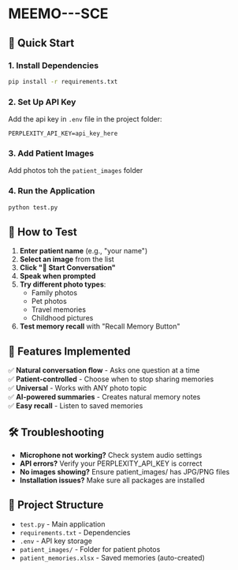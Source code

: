 # MEEMO---SCE

## 🚀 Quick Start

### 1. Install Dependencies
```bash
pip install -r requirements.txt
```

### 2. Set Up API Key
Add the api key in `.env` file in the project folder:
```
PERPLEXITY_API_KEY=api_key_here
```

### 3. Add Patient Images
Add photos toh the ```patient_images``` folder

### 4. Run the Application
```bash
python test.py
```

## 🧪 How to Test

1. **Enter patient name** (e.g., "your name")
2. **Select an image** from the list
3. **Click "🎤 Start Conversation"**
4. **Speak when prompted**
5. **Try different photo types**:
   - Family photos
   - Pet photos  
   - Travel memories
   - Childhood pictures
6. **Test memory recall** with "Recall Memory Button"

## 🎯 Features Implemented

✅ **Natural conversation flow** - Asks one question at a time \
✅ **Patient-controlled** - Choose when to stop sharing memories \
✅ **Universal** - Works with ANY photo topic \
✅ **AI-powered summaries** - Creates natural memory notes \
✅ **Easy recall** - Listen to saved memories

## 🛠️ Troubleshooting

- **Microphone not working?** Check system audio settings
- **API errors?** Verify your PERPLEXITY_API_KEY is correct
- **No images showing?** Ensure patient_images/ has JPG/PNG files
- **Installation issues?** Make sure all packages are installed

## 📂 Project Structure

- `test.py` - Main application
- `requirements.txt` - Dependencies
- `.env` - API key storage
- `patient_images/` - Folder for patient photos
- `patient_memories.xlsx` - Saved memories (auto-created)
